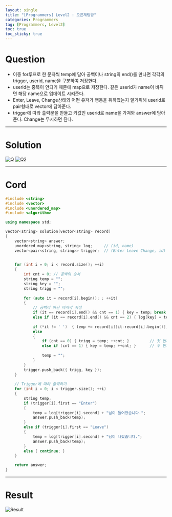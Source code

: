 ```yaml
---
layout: single
title: "[Programmers] Level2 : 오픈채팅방"
categories: Programmers
tag: [Programmers, Level2]
toc: true
toc_sticky: true
---
```


# Question
- 이중 for루프로 한 문자씩 temp에 담아 공백이나 string의 end()를 만나면 각각의 trigger, userid, name을 구분하여 저장한다.
- userid는 중복이 안되기 때문에 map으로 저장한다. 같은 userid가 name이 바뀌면 해당 name으로 업데이트 시켜준다.
- Enter, Leave, Change상태와 어떤 유저가 행동을 취하였는지 알기위해 userid로 pair형태로 vector에 담아준다.
- trigger에 따라 출력문을 만들고 키값인 userid로 name을 가져와 answer에 담아준다. Change는 무시하면 된다.

***

# Solution
![Q](https://user-images.githubusercontent.com/97664446/199630170-14f28bfd-ef67-4e9d-9db1-6eb7f8288b0b.PNG)
![Q2](https://user-images.githubusercontent.com/97664446/199630171-131b0a9f-6004-4b8f-aadd-6929ea37402c.PNG)

***

# Cord
```c++
#include <string>
#include <vector>
#include <unordered_map>
#include <algorithm>

using namespace std;

vector<string> solution(vector<string> record) 
{
    vector<string> answer;
    unordered_map<string, string> log;     // (id, name)
    vector<pair<string, string>> trigger;  // (Enter Leave Change, id)
    

    for (int i = 0; i < record.size(); ++i)
    {
        int cnt = 0; // 공백의 순서
        string temp = "";
        string key = "";
        string trigg = "";
        
        for (auto it = record[i].begin(); ; ++it)
        {
            // 공백이 아닌 마지막 지점
            if (it == record[i].end() && cnt == 1) { key = temp; break; }   // Leave는 id가 마지막
            else if (it == record[i].end() && cnt == 2) { log[key] = temp; break; } // 세 번째의 끝: name 저장
            
            if (*it != ' ')  { temp += record[i][it-record[i].begin()]; } 
            else
            {
                if (cnt == 0) { trigg = temp; ++cnt; }         // 첫 번째 공백: trigger 저장
                else if (cnt == 1) { key = temp; ++cnt; }      // 두 번째 공백: userId 저장                 
                
                temp = "";
            }
        }
        trigger.push_back({ trigg, key });
    }
    
    // Trigger에 따라 출력하기
    for (int i = 0; i < trigger.size(); ++i)
    {
        string temp;
        if (trigger[i].first == "Enter")
        {
            temp = log[trigger[i].second] + "님이 들어왔습니다.";
            answer.push_back(temp);
        }
        else if (trigger[i].first == "Leave")
        {
            temp = log[trigger[i].second] + "님이 나갔습니다.";
            answer.push_back(temp);
        }
        else { continue; }
    }

    return answer;
}
```

***

# Result
![Result](https://user-images.githubusercontent.com/97664446/199630172-62dbd3e9-2a0a-42ba-951c-de0b6f84186a.PNG)
